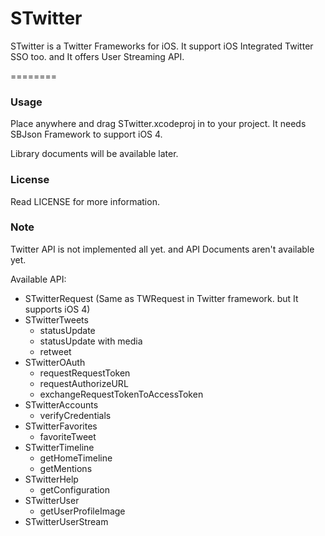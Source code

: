 # STwitter #

STwitter is a Twitter Frameworks for iOS. It support iOS Integrated Twitter SSO too. and It offers User Streaming API.

========


### Usage ###

Place anywhere and drag STwitter.xcodeproj in to your project. It needs SBJson Framework to support iOS 4.

Library documents will be available later.

### License ###

Read LICENSE for more information.

### Note ###

Twitter API is not implemented all yet. and API Documents aren't available yet.

Available API:

* STwitterRequest (Same as TWRequest in Twitter framework. but It supports iOS 4)
* STwitterTweets
	* statusUpdate
	* statusUpdate with media
	* retweet
* STwitterOAuth
	* requestRequestToken
	* requestAuthorizeURL
	* exchangeRequestTokenToAccessToken
* STwitterAccounts
	* verifyCredentials
* STwitterFavorites
	* favoriteTweet
* STwitterTimeline
	* getHomeTimeline
	* getMentions
* STwitterHelp
	* getConfiguration
* STwitterUser
	* getUserProfileImage
* STwitterUserStream